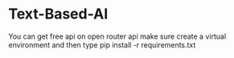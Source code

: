 # Text-Based-AI
You can get free api on open router api make sure create a virtual environment and then type pip install -r requirements.txt
